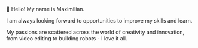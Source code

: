 👋 Hello! My name is Maximilian.

I am always looking forward to opportunities to improve my skills and learn.

My passions are scattered across the world of creativity and innovation, from video editing to building robots - I love it all.
